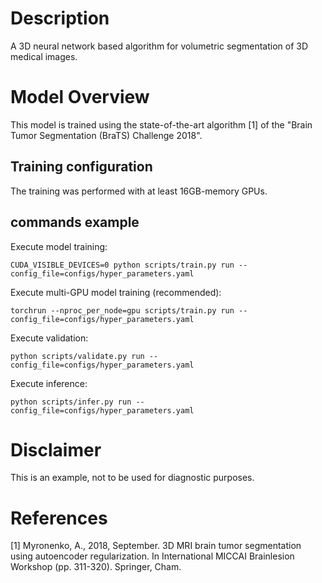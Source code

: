 # Description

A 3D neural network based algorithm for volumetric segmentation of 3D medical images.

# Model Overview

This model is trained using the state-of-the-art algorithm [1] of the "Brain Tumor Segmentation (BraTS) Challenge 2018".

## Training configuration

The training was performed with at least 16GB-memory GPUs.

## commands example

Execute model training:

```
CUDA_VISIBLE_DEVICES=0 python scripts/train.py run --config_file=configs/hyper_parameters.yaml
```

Execute multi-GPU model training (recommended):

```
torchrun --nproc_per_node=gpu scripts/train.py run --config_file=configs/hyper_parameters.yaml
```

Execute validation:

```
python scripts/validate.py run --config_file=configs/hyper_parameters.yaml
```

Execute inference:

```
python scripts/infer.py run --config_file=configs/hyper_parameters.yaml
```

# Disclaimer

This is an example, not to be used for diagnostic purposes.

# References

[1] Myronenko, A., 2018, September. 3D MRI brain tumor segmentation using autoencoder regularization. In International MICCAI Brainlesion Workshop (pp. 311-320). Springer, Cham.
